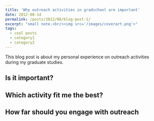 ```yaml
---
title: 'Why outreach activities in gradschool are important'
date: 2012-08-14
permalink: /posts/2012/08/blog-post-1/
excerpt: "small note.<br/><img src='/images/coverart.png'>"
tags:
  - cool posts
  - category1
  - category2
---
```


This blog post is about my personal experience on outreach activities during my graduate studies.


Is it important?
------



Which activity fit me the best?
------





How far should you engage with outreach 
------
